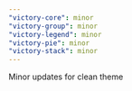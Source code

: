 ```yaml
---
"victory-core": minor
"victory-group": minor
"victory-legend": minor
"victory-pie": minor
"victory-stack": minor
---
```


Minor updates for clean theme
